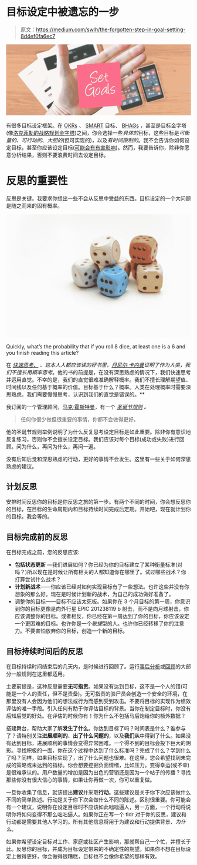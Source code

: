 # 目标设定中被遗忘的一步

> 原文：<https://medium.com/swlh/the-forgotten-step-in-goal-setting-8d4ef0fa6ec7>

![](img/aa422f3f6ee3fd0f1ea030bf54315eae.png)

有很多目标设定框架。在 [OKRs](https://rework.withgoogle.com/guides/set-goals-with-okrs/steps/introduction/) 、 [SMART](https://en.wikipedia.org/wiki/SMART_criteria) 目标、 [BHAGs](https://en.wikipedia.org/wiki/Big_Hairy_Audacious_Goal) ，甚至是目标金字塔(像[洛克菲勒的战略规划金字塔](https://blog.hubspot.com/agency/stay-focused-get-results-faster-one-page-strategic-plan))之间，你会选择一些*具体的*目标，这些目标是*可衡量的*、*可行动的*、*大胆的*(但可实现的)，以及*有时间限制的*。我不会告诉你如何设定目标，甚至你应该设定目标([可能会有有害影响](https://hbswk.hbs.edu/item/goals-gone-wild-the-systematic-side-effects-of-over-prescribing-goal-setting))。然而，我要告诉你，除非你愿意分析结果，否则不要浪费时间去设定目标。

# **反思的重要性**

反思是关键。我要求你想出一些不会从反思中受益的东西。目标设定的一个大问题是随之而来的固有概率。

![](img/3461a4509c5a043f073b08982c0a5a3d.png)

Quickly, what’s the probability that if you roll 8 dice, at least one is a 6 and you finish reading this article?

在 [*快速思考、*](https://en.wikipedia.org/wiki/Thinking,_Fast_and_Slow) *、*这本人人都应该读的好书里，[丹尼尔·卡内曼](https://en.wikipedia.org/wiki/Daniel_Kahneman)证明了作为人类，我们不擅长用概率思考**。他的书的前提是，在没有深思熟虑的情况下，我们快速思考并运用直觉。不幸的是，我们的直觉很难准确解释概率。我们不擅长理解期望值、时间线以及任何基于概率的价值。目标基于什么？概率。人类在处理概率时需要深思熟虑。我们需要慢慢思考，认识到我们的直觉是错误的。**

我订阅的一个管理顾问，[马克·霍斯特曼](https://www.amazon.com/Mark-Horstman/e/B01CEU15H0)，有一个 [*圣诞节规则*](https://www.manager-tools.com/2018/06/manager-tools-onboarding-checklist-part-1-hall-fame-guidance) *。*

> 任何你很少做但很重要的事情，你都不会做得更好。

他的圣诞节规则举例说明了为什么反复思考设定目标是如此重要。除非你有意识地反复练习，否则你不会擅长设定目标。我们应该对每个目标(成功或失败)进行回顾。问为什么，再问为什么，再问一遍。

没有后知后觉和深思熟虑的行动，更好的事情不会发生。这里有一些关于如何深思熟虑的建议。

## **计划反思**

安排时间反思你的目标是你反思之旅的第一步。有两个不同的时间，你会想反思你的目标，在目标的生命周期内和目标持续时间完成后定期。开始吧，现在就计划你的目标。我会等的。

## 目标完成前的反思

在目标完成之前，您的反思应该:

*   **包括状态更新** —我们进展如何？你已经为你的目标建立了某种衡量标准(对吗？)所以现在是时候让所有相关的人都知道你在哪里了。试过哪些战术？你打算尝试什么战术？
*   **计划新战术**——你应该已经对如何实现目标有了一些想法。也许这些并没有你想象的那么好。现在是时候计划新的战术，为自己的成功做好准备了。
*   调整你的目标——目标不应该太死板。如果你在 3 个月目标的第一周，你意识到你的目标更像是向外行星 EPIC 201238119 b 射击，而不是向月球射击，你应该调整你的目标。或者相反，你已经在第一周达到了你的目标，你应该设定一个更困难的目标。也许你是一个*敏捷*型的人。也许你已经转移了你的注意力。不要害怕放弃你的目标，创造一个新的目标。

## 目标持续时间后的反思

在目标持续时间结束后的几天内，是时候进行回顾了。运行[事后分析](https://landing.google.com/sre/sre-book/chapters/postmortem-culture/)或[回顾](https://www.atlassian.com/team-playbook/plays/retrospective)的大部分一般规则在这里都适用。

主要前提是，这种反思需要**无可指责**。如果没有达到目标，这不是一个人的错(可能是一个人的责任，但不是责备)。无可指责的验尸员会创造一个安全的环境，在那里没有人会因为他们的想法或行为而感到受到攻击。不要将目标的实现作为绩效评估的唯一手段。引入任何有助于你评估目标的背景。当你在制定目标时，你没有后知后觉的好处。在评估的时候你有！你为什么不包括马后炮给你的额外数据？

搭建舞台，帮助大家了解**发生了什么**。你达到目标了吗？时间表是什么？谁参与了？请特别关注**进展顺利的**、**出了什么问题的**，以及**我们从**中得到了什么。如果没有达到目标，进展顺利的事情会变得异常困难。一个得不到的目标会投下巨大的阴影。寻找积极的一面，你在这个过程中达到了什么标准吗？完成了什么？学到什么了吗？同样，如果目标实现了，出了什么问题也很难。在这里，您会希望找到未完成的策略或未达到的指标。你会想要挖掘负面情绪，比如压力。变得幸运(或不幸)是很难承认的。用户数量的增加是因为出色的营销还是因为一个帖子的传播？寻找那些你没有很大信心的事情，如果让你再做一次，你可以重复做。

一旦你收集了信息，就该提出**建议**并采取**行动**。这些建议是关于你下次应该做什么不同的简单陈述。行动是关于你下次会做什么不同的陈述。区别很重要。你可能会有一个建议，说明你在设定目标时不应该如此咄咄逼人，另一方面，一个行动将说明你将如何变得不那么咄咄逼人。如果你正在写一个 tldr 对于你的反思，建议和行动都是需要其他人学习的。所有其他信息将用于为建议和行动提供背景、*为什么*。

如果你希望设定目标对工作、家庭或社区产生影响，那就帮自己一个忙，并擅长于此。反思你的目标，并成为目标设定带来的不确定性的期望。如果你不想在目标设定上做得更好，你会做得很糟糕，目标也不会像你希望的那样有效。